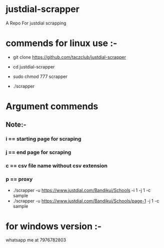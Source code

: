 # justdial-scrapper
A Repo For justdial scrapping

# commends for linux use :-

- git clone https://github.com/taczclub/justdial-scrapper 

- cd justdial-scrapper

- sudo chmod 777 scrapper

- ./scrapper

# Argument commends

## Note:- 

### i == starting page for scraping
### j == end page for scraping
### c == csv file name without csv extension
### p == proxy
- ./scrapper -u https://www.justdial.com/Bandikui/Schools -i 1 -j 1 -c sample
- ./scrapper -u https://www.justdial.com/Bandikui/Schools/page-1 -j 1 -c sample

# for windows version :-
whatsapp me at 7976782803
